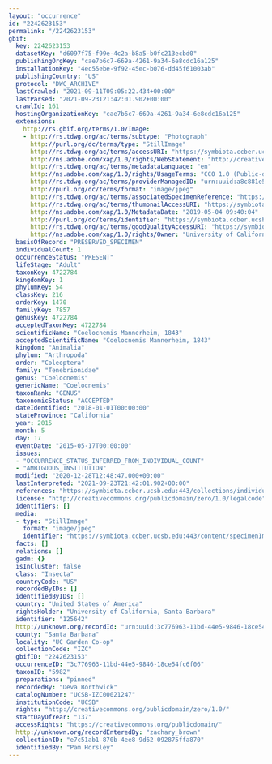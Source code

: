 ```yaml
---
layout: "occurrence"
id: "2242623153"
permalink: "/2242623153"
gbif:
  key: 2242623153
  datasetKey: "d6097f75-f99e-4c2a-b8a5-b0fc213ecbd0"
  publishingOrgKey: "cae7b6c7-669a-4261-9a34-6e8cdc16a125"
  installationKey: "4ec55ebe-9f92-45ec-b076-dd45f61003ab"
  publishingCountry: "US"
  protocol: "DWC_ARCHIVE"
  lastCrawled: "2021-09-11T09:05:22.434+00:00"
  lastParsed: "2021-09-23T21:42:01.902+00:00"
  crawlId: 161
  hostingOrganizationKey: "cae7b6c7-669a-4261-9a34-6e8cdc16a125"
  extensions:
    http://rs.gbif.org/terms/1.0/Image:
    - http://rs.tdwg.org/ac/terms/subtype: "Photograph"
      http://purl.org/dc/terms/type: "StillImage"
      http://rs.tdwg.org/ac/terms/accessURI: "https://symbiota.ccber.ucsb.edu:443/content/specimenImages/UCSB_IZC/UCSB-IZC00021/UCSB-IZC00021247_lg.jpg"
      http://ns.adobe.com/xap/1.0/rights/WebStatement: "http://creativecommons.org/publicdomain/zero/1.0/"
      http://rs.tdwg.org/ac/terms/metadataLanguage: "en"
      http://ns.adobe.com/xap/1.0/rights/UsageTerms: "CC0 1.0 (Public-domain)"
      http://rs.tdwg.org/ac/terms/providerManagedID: "urn:uuid:a8c881e5-ca2b-431f-af1b-1d5ea49eaee7"
      http://purl.org/dc/terms/format: "image/jpeg"
      http://rs.tdwg.org/ac/terms/associatedSpecimenReference: "https://symbiota.ccber.ucsb.edu:443/collections/individual/index.php?occid=125642"
      http://rs.tdwg.org/ac/terms/thumbnailAccessURI: "https://symbiota.ccber.ucsb.edu:443/content/specimenImages/UCSB_IZC/UCSB-IZC00021/UCSB-IZC00021247_tn.jpg"
      http://ns.adobe.com/xap/1.0/MetadataDate: "2019-05-04 09:40:04"
      http://purl.org/dc/terms/identifier: "https://symbiota.ccber.ucsb.edu:443/content/specimenImages/UCSB_IZC/UCSB-IZC00021/UCSB-IZC00021247_lg.jpg"
      http://rs.tdwg.org/ac/terms/goodQualityAccessURI: "https://symbiota.ccber.ucsb.edu:443/content/specimenImages/UCSB_IZC/UCSB-IZC00021/UCSB-IZC00021247.jpg"
      http://ns.adobe.com/xap/1.0/rights/Owner: "University of California, Santa Barbara"
  basisOfRecord: "PRESERVED_SPECIMEN"
  individualCount: 1
  occurrenceStatus: "PRESENT"
  lifeStage: "Adult"
  taxonKey: 4722784
  kingdomKey: 1
  phylumKey: 54
  classKey: 216
  orderKey: 1470
  familyKey: 7857
  genusKey: 4722784
  acceptedTaxonKey: 4722784
  scientificName: "Coelocnemis Mannerheim, 1843"
  acceptedScientificName: "Coelocnemis Mannerheim, 1843"
  kingdom: "Animalia"
  phylum: "Arthropoda"
  order: "Coleoptera"
  family: "Tenebrionidae"
  genus: "Coelocnemis"
  genericName: "Coelocnemis"
  taxonRank: "GENUS"
  taxonomicStatus: "ACCEPTED"
  dateIdentified: "2018-01-01T00:00:00"
  stateProvince: "California"
  year: 2015
  month: 5
  day: 17
  eventDate: "2015-05-17T00:00:00"
  issues:
  - "OCCURRENCE_STATUS_INFERRED_FROM_INDIVIDUAL_COUNT"
  - "AMBIGUOUS_INSTITUTION"
  modified: "2020-12-28T12:48:47.000+00:00"
  lastInterpreted: "2021-09-23T21:42:01.902+00:00"
  references: "https://symbiota.ccber.ucsb.edu:443/collections/individual/index.php?occid=125642"
  license: "http://creativecommons.org/publicdomain/zero/1.0/legalcode"
  identifiers: []
  media:
  - type: "StillImage"
    format: "image/jpeg"
    identifier: "https://symbiota.ccber.ucsb.edu:443/content/specimenImages/UCSB_IZC/UCSB-IZC00021/UCSB-IZC00021247_lg.jpg"
  facts: []
  relations: []
  gadm: {}
  isInCluster: false
  class: "Insecta"
  countryCode: "US"
  recordedByIDs: []
  identifiedByIDs: []
  country: "United States of America"
  rightsHolder: "University of California, Santa Barbara"
  identifier: "125642"
  http://unknown.org/recordId: "urn:uuid:3c776963-11bd-44e5-9846-18ce54fc6f06"
  county: "Santa Barbara"
  locality: "UC Garden Co-op"
  collectionCode: "IZC"
  gbifID: "2242623153"
  occurrenceID: "3c776963-11bd-44e5-9846-18ce54fc6f06"
  taxonID: "5982"
  preparations: "pinned"
  recordedBy: "Deva Borthwick"
  catalogNumber: "UCSB-IZC00021247"
  institutionCode: "UCSB"
  rights: "http://creativecommons.org/publicdomain/zero/1.0/"
  startDayOfYear: "137"
  accessRights: "https://creativecommons.org/publicdomain/"
  http://unknown.org/recordEnteredBy: "zachary_brown"
  collectionID: "e7c51ab1-870b-4ee8-9d62-092875ffa870"
  identifiedBy: "Pam Horsley"
---
```

